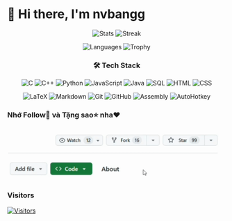 # 👋 Hi there, I'm nvbangg

<div align="center">

![Stats](https://github-readme-stats.vercel.app/api?username=nvbangg&show_icons=true&theme=dracula&count_private=true&hide_border=true&border_radius=20&card_width=380) ![Streak](https://github-readme-streak-stats.herokuapp.com/?user=nvbangg&theme=dracula&hide_border=true&border_radius=20&card_width=380)

![Languages](https://github-readme-stats.vercel.app/api/top-langs/?username=nvbangg&count_private=true&layout=pie&theme=dracula&hide_border=true&langs_count=6&border_radius=20) ![Trophy](https://github-profile-trophy.vercel.app/?username=nvbangg&theme=dracula&no-frame=true&column=2&row=3&margin-w=10&margin-h=20)

### 🛠️ Tech Stack

![C](https://img.shields.io/badge/C-00599C?style=for-the-badge&logo=c&logoColor=white) ![C++](https://img.shields.io/badge/C++-00599C?style=for-the-badge&logo=c%2B%2B&logoColor=white) ![Python](https://img.shields.io/badge/Python-3776AB?style=for-the-badge&logo=python&logoColor=white) ![JavaScript](https://img.shields.io/badge/JavaScript-F7DF1E?style=for-the-badge&logo=javascript&logoColor=black) ![Java](https://img.shields.io/badge/Java-ED8B00?style=for-the-badge&logo=java&logoColor=white) ![SQL](https://img.shields.io/badge/SQL-F29111?style=for-the-badge&logo=postgresql&logoColor=white) ![HTML](https://img.shields.io/badge/HTML-E44D26?style=for-the-badge&logo=html5&logoColor=white) ![CSS](https://img.shields.io/badge/CSS-264DE4?style=for-the-badge&logo=css3&logoColor=white)  

![LaTeX](https://img.shields.io/badge/LaTeX-47A141?style=for-the-badge&logo=latex&logoColor=white) ![Markdown](https://img.shields.io/badge/Markdown-4A4A4A?style=for-the-badge&logo=markdown&logoColor=white) ![Git](https://img.shields.io/badge/Git-F05032?style=for-the-badge&logo=git&logoColor=white) ![GitHub](https://img.shields.io/badge/GitHub-181717?style=for-the-badge&logo=github&logoColor=white) ![Assembly](https://img.shields.io/badge/Assembly-A179DC?style=for-the-badge&logo=assemblyscript&logoColor=white) ![AutoHotkey](https://img.shields.io/badge/AutoHotkey-659F6A?style=for-the-badge&logo=autohotkey&logoColor=white)

</div>

### Nhớ Follow👀 và Tặng sao⭐ nha❤️ 

![Gif](https://raw.githubusercontent.com/nvbangg/nvbangg/main/data/star_follow.gif)

### Visitors
[![Visitors](https://api.visitorbadge.io/api/visitors?path=https%3A%2F%2Fgithub.com%2Fnvbangg&countColor=%232ccce4)](https://visitorbadge.io/status?path=https%3A%2F%2Fgithub.com%2Fnvbangg)